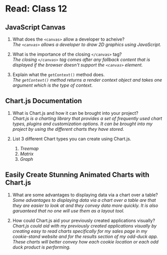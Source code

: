 # Read: Class 12

## JavaScript Canvas  

1. What does the `<canvas>` allow a developer to acheive?  
  *The `<canvas>` allows a developer to draw 2D graphics using JavaScript.*  

2. What is the importance of the closing `</canvas>` tag?  
  *The closing `</canvas>` tag comes after any fallback content that is displayed if the browser doesn't support the `<canvas>` element.*  

3. Explain what the `getContext()` method does.  
  *The `getContext()` method returns a render context object and takes one argument which is the type of context.*  

## Chart.js Documentation  

1. What is Chart.js and how it can be brought into your project?  
  *Chart.js is a charting library that provides a set of frequently used chart types, plugins and customization options. It can be brought into my project by using the different charts they have stored.*  

2. List 3 different Chart types you can create using Chart.js.  
    1. *Treemap*
    2. *Matrix*
    3. *Graph*  

## Easily Create Stunning Animated Charts with Chart.js  

1. What are some advantages to displaying data via a chart over a table?  
  *Some advantages to displaying data via a chart over a table are that they are easier to look at and they convey data more quickly. It is also garuanteed that no one will use them as a layout tool.*  

2. How could Chart.js aid your previously created applications visually?  
  *Chart.js could aid with my previously created applications visually by creating easy to read charts specifically for my sales page in my cookie-stand website and for the results section of my odd-duck app. These charts will better convey how each cookie location or each odd duck product is performing.*  
